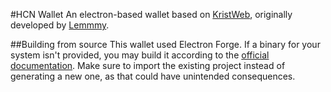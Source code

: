 #HCN Wallet
An electron-based wallet based on [KristWeb](https://github.com/tmpim/KristWeb), originally developed by [Lemmmy](https://github.com/tmpim).

##Building from source
This wallet used Electron Forge. If a binary for your system isn't provided, you may build it according to the [official documentation](https://www.electronforge.io/). Make sure to import the existing project instead of generating a new one, as that could have unintended consequences.